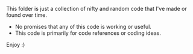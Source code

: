 This folder is just a collection of nifty and random code that I've made or found over time. 
- No promises that any of this code is working or useful.
- This code is primarily for code references or coding ideas.

Enjoy :)
